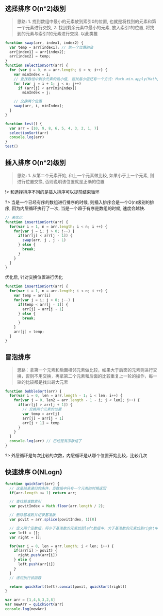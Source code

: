 ## 选择排序 O(n^2)级别

> 思路: 1. 找到数组中最小的元素放到索引0的位置, 也就是将找到的元素和第一个元素进行交换, 2. 找到剩余元素中最小的元素, 放入索引1的位置, 将找到的元素与索引1的元素进行交换. 以此类推

```js
function swap(arr, index1, index2) {
  var temp = arr[index1]; // 第一个位置的值
  arr[index1] = arr[index2];
  arr[index2] = temp;
}
function selectionSort(arr) {
  for (var i = 0, n = arr.length; i < n; i++) {
    var minIndex = i;
    // 查找数组中剩余元素的最小值, 查找最小值还有一个方式: Math.min.apply(Math,arr)
    for (var j = i + 1; j < n; j++)
      if (arr[j] < arr[minIndex])
        minIndex = j;

    // 交换两个位置
    swap(arr, i, minIndex);
  }
}

function test() {
  var arr = [10, 9, 8, 6, 5, 4, 3, 2, 1, 7]
  selectionSort(arr)
  console.log(arr)
}
test()
```

## 插入排序 O(n^2)级别

> 思路: 1. 从第二个元素开始, 和上一个元素做比较, 如果小于上一个元素, 则进行位置交换, 否则说明该位置就是正确的位置

!> 和选择排序不同的是插入排序可以提前结束循环

?> 当是一个已经有序的数组进行排序的时候, 则插入排序会是一个O(n)级别的排序, 因为内层循环执行了一次, 当是一个趋于有序是数组的时候, 速度会越快.

```js
// 未优化
function insertionSort(arr) {
  for(var i = 1, n = arr.length; i < n; i ++) {
    for(var j = i; j > 0; j--) {
      if(arr[j] < arr[j - 1]) {
        swap(arr, j , j - 1)
      } else {
        break;
      }
    }
  }
}
```

优化后, 针对交换位置进行优化
```js
function insertionSort(arr) {
  for(var i = 1, n = arr.length; i < n; i ++) {
    var temp = arr[i]
    for(var j = i; j > 0; j--) {
      if(temp < arr[j - 1]) {
        arr[j] = arr[j - 1]
      } else {
        break;
      }
    }
    arr[j] = temp;
  }
}
```

## 冒泡排序

> 思路：拿第一个元素和后面相邻元素做比较，如果大于后面的元素则进行交换，否则不用交换，再拿第二个元素和后面的比较重复上一轮的操作，每一轮的比较都是找出最大元素

```js
function bubbleSort(arr) {
  for(var i = 0, len = arr.length - 1; i < len; i++) {
    for(var j = 0, len2 = arr.length - 1 - i; j < len2; j++) {
      if(arr[j] > arr[j + 1]) {
        // 交换两个元素的位置
        var temp = arr[j]
        arr[j] = arr[j + 1]
        arr[j + 1] = temp
      }
    }
  }
  console.log(arr) // 已经是有序数组了
}
```

?> 外层循环是每次比较的次数，内层循环是从哪个位置开始比较，比较几次

## 快速排序 O(NLogn)

```js
function quickSort(arr) {
  // 这是结束递归的条件，当数组中只有一个元素的时候返回
  if(arr.length <= 1) return arr;

  // 查找基准数索引
  var povitIndex = Math.floor(arr.length / 2);

  // 删除基准数并记录基准数
  var povit = arr.splice(povitIndex, 1)[0]

  // 定义两个空数组，将小于基准数的元素放到left数组中，大于基准数的元素放到right中
  var left = [];
  var right = [];

  for(var i = 0, len = arr.length; i < len; i++) {
    if(arr[i] > povit) {
      right.push(arr[i])
    } else {
      left.push(arr[i])
    }
  }
  // 递归执行该函数

  return quickSort(left).concat(povit, quickSort(right))
}

var arr = [1,4,6,3,2,8]
var newArr = quickSort(arr)
console.log(newArr)
```
